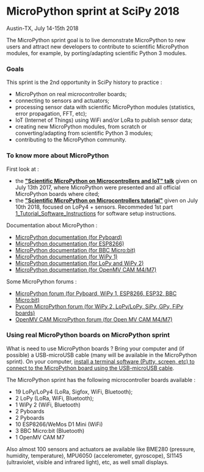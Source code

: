 # MicroPython sprint at SciPy 2018
Austin-TX, July 14-15th 2018

The MicroPython sprint goal is to live demonstrate MicroPython to new users and attract new developers to contribute to scientific MicroPython modules, for example, by porting/adapting scientific Python 3 modules.  

### Goals

This sprint is the 2nd opportunity in SciPy history to practice :
- MicroPython on real microcontroller boards;
- connecting to sensors and actuators;
- processing sensor data with scientific MicroPython modules (statistics, error propagation, FFT, etc);
- IoT (Internet of Things) using WiFi and/or LoRa to publish sensor data;
- creating new MicroPython modules, from scratch or converting/adapting from scientific Python 3 modules;
- contributing to the MicroPython community.

### To know more about MicroPython

First look at :
- the [**"Scientific MicroPython on Microcontrollers and IoT" talk**](http://www.robertocolistete.net/MicroPythonSciPy2017/#/) given on July 13th 2017, where MicroPython were presented and all official MicroPython boards where cited;
- the [**"Scientific MicroPython on Microcontrollers tutorial"**](https://github.com/rcolistete/MicroPython_Tutorial_SciPy_2018) given on July 10th 2018, focused on LoPy4 + sensors. Recommeded 1st part [1_Tutorial_Software_Instructions](https://github.com/rcolistete/MicroPython_Tutorial_SciPy_2018/blob/master/1_Tutorial_Software_Instructions/Tutorial_setup_instructions.ipynb) for software setup instructions.

Documentation about MicroPython :
* [MicroPython documentation (for Pyboard)](http://docs.micropython.org/en/latest/pyboard/)
* [MicroPython documentation (for ESP8266)](http://docs.micropython.org/en/latest/esp8266/)
* [MicroPython documentation (for BBC Micro:bit)](https://microbit-micropython.readthedocs.io/en/latest/)
* [MicroPython documentation (for WiPy 1)](http://docs.micropython.org/en/latest/wipy/index.html)
* [MicroPython documentation (for LoPy and WiPy 2)](https://docs.pycom.io/)
* [MicroPython documentation (for OpenMV CAM M4/M7)](http://docs.openmv.io/)

Some MicroPython forums :
* [MicroPython forum (for Pyboard, WiPy 1, ESP8266, ESP32, BBC Micro:bit)](https://forum.micropython.org/)
* [Pycom MicroPython forum (for WiPy 2, LoPy/LoPy, SiPy, GPy, FiPy boards)](https://forum.pycom.io/)
* [OpenMV CAM MicroPython forum (for Open MV CAM M4/M7)](http://forums.openmv.io/)

### Using real MicroPython boards on MicroPython sprint

What is need to use MicroPython boards ? Bring your computer and (if possible) a USB-microUSB cable (many will be available in the MicroPython sprint). On your computer, [install a terminal software (Putty, screen, etc) to connect to the MicroPython board using the USB-microUSB cable](http://docs.micropython.org/en/latest/pyboard/pyboard/tutorial/repl.html). 

The MicroPython sprint has the following microcontroller boards available :
* 19 LoPy/LoPy4 (LoRa, Sigfox, WiFi, Bluetooth);
* 2 LoPy (LoRa, WiFi, Bluetooth);
* 1 WiPy 2 (WiFi, Bluetooth)
* 2 Pyboards
* 2 Pyboards
* 10 ESP8266/WeMos D1 Mini (WiFi)
* 3 BBC Micro:bit (Bluetooth)
* 1 OpenMV CAM M7

Also almost 100 sensors and actuators ae available like BME280 (pressure, humidity, temperature), MPU6050 (accelerometer, gyroscope), SI1145 (ultraviolet, visible and infrared light), etc, as well small displays.
